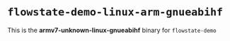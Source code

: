 # `flowstate-demo-linux-arm-gnueabihf`

This is the **armv7-unknown-linux-gnueabihf** binary for `flowstate-demo`
